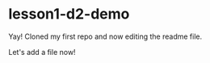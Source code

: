 # lesson1-d2-demo

Yay! Cloned my first repo and now editing the readme file.

Let's add a file now!